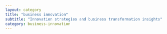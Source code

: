 ```yaml
---
layout: category
title: "business innovation"
subtitle: "Innovation strategies and business transformation insights"
category: business-innovation
---
```

